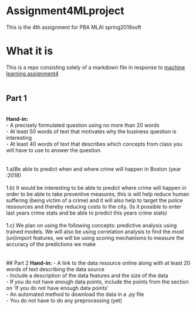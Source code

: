 # Assignment4MLproject
This is the 4th assignment for PBA MLAI spring2019soft

# What it is
This is a repo consisting solely of a markdown file in response to [machine learning assignment4](https://github.com/datsoftlyngby/soft2019spring-ai/tree/master/project4)<br>
<br>
## Part 1
<br>
<b>Hand-in:</b><br>
  - A precisely formulated question using no more than 20 words<br>
  - At least 50 words of text that motivates why the business question is interesting<br>
  - At least 40 words of text that describes which concepts from class you will have to use to answer the question.<br>
<br>  
<br>
1.a)Be able to predict when and where crime will happen in Boston (year :2018)<br>
<br>
1.b) It would be interesting to be able to predict where crime will happen in order to be able to take preventive measures, this is will help reduce human suffering (being victim of a crime) and it will also help to target the police ressources and thereby reducing costs to the city. (Is it possible to enter last years crime stats and be able to predict this years crime stats)<br>
<br>
1.c) We plan on using the following concepts: predictive analysis using trained models. We will also be using correlation analysis to find the most (un)import features, we will be using scoring mechanisms to measure the accuracy of the predictions we make<br>
<br>
<br>
## Part 2
<b>Hand-in:</b>
  - A link to the data resource online along with at least 20 words of text describing the data source<br>
      - Include a description of the data features and the size of the data<br>
      - If you do not have enough data points, include the points from the section on 'If you do not have enough data points'<br>
  - An automated method to download the data in a .py file<br>
      - You do not have to do any preprocessing (yet)<br>
<br>
<br>
